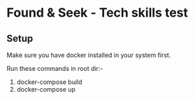 # Found & Seek - Tech skills test

## Setup
Make sure you have docker installed in your system first.

Run these commands in root dir:-
1. docker-compose build
2. docker-compose up